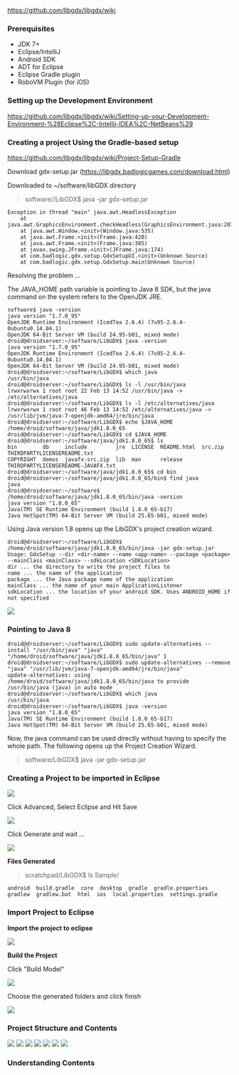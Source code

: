 https://github.com/libgdx/libgdx/wiki

### Prerequisites

* JDK 7+
* Eclipse/IntelliJ
* Android SDK
* ADT for Eclipse
* Eclipse Gradle plugin
* RoboVM Plugin (for iOS)

### Setting up the Development Environment

https://github.com/libgdx/libgdx/wiki/Setting-up-your-Development-Environment-%28Eclipse%2C-Intellij-IDEA%2C-NetBeans%29

### Creating a project Using the Gradle-based setup

https://github.com/libgdx/libgdx/wiki/Project-Setup-Gradle

Download gdx-setup.jar (https://libgdx.badlogicgames.com/download.html)

Downloaded to ~/software/libGDX directory

> software//LibGDX$ java -jar gdx-setup.jar

    Exception in thread "main" java.awt.HeadlessException
    	at java.awt.GraphicsEnvironment.checkHeadless(GraphicsEnvironment.java:207)
    	at java.awt.Window.<init>(Window.java:535)
    	at java.awt.Frame.<init>(Frame.java:420)
    	at java.awt.Frame.<init>(Frame.java:385)
    	at javax.swing.JFrame.<init>(JFrame.java:174)
    	at com.badlogic.gdx.setup.GdxSetupUI.<init>(Unknown Source)
    	at com.badlogic.gdx.setup.GdxSetup.main(Unknown Source)

Resolving the problem ... 

The JAVA_HOME path variable is pointing to Java 8 SDK, but the java command on the system refers to the OpenJDK JRE.

    software$ java -version 
    java version "1.7.0_95"
    OpenJDK Runtime Environment (IcedTea 2.6.4) (7u95-2.6.4-0ubuntu0.14.04.1)
    OpenJDK 64-Bit Server VM (build 24.95-b01, mixed mode)
    droid@droidserver:~/software/LibGDX$ java -version 
    java version "1.7.0_95"
    OpenJDK Runtime Environment (IcedTea 2.6.4) (7u95-2.6.4-0ubuntu0.14.04.1)
    OpenJDK 64-Bit Server VM (build 24.95-b01, mixed mode)
    droid@droidserver:~/software/LibGDX$ which java
    /usr/bin/java
    droid@droidserver:~/software/LibGDX$ ls -l /usr/bin/java
    lrwxrwxrwx 1 root root 22 Feb 13 14:52 /usr/bin/java -> /etc/alternatives/java
    droid@droidserver:~/software/LibGDX$ ls -l /etc/alternatives/java
    lrwxrwxrwx 1 root root 46 Feb 13 14:52 /etc/alternatives/java -> /usr/lib/jvm/java-7-openjdk-amd64/jre/bin/java
    droid@droidserver:~/software/LibGDX$ echo $JAVA_HOME
    /home/droid/software/java/jdk1.8.0_65
    droid@droidserver:~/software/LibGDX$ cd $JAVA_HOME
    droid@droidserver:~/software/java/jdk1.8.0_65$ ls
    bin        db     include         jre  LICENSE  README.html  src.zip                             THIRDPARTYLICENSEREADME.txt
    COPYRIGHT  demos  javafx-src.zip  lib  man      release      THIRDPARTYLICENSEREADME-JAVAFX.txt
    droid@droidserver:~/software/java/jdk1.8.0_65$ cd bin
    droid@droidserver:~/software/java/jdk1.8.0_65/bin$ find java
    java
    droid@droidserver:~/software$ /home/droid/software/java/jdk1.8.0_65/bin/java -version
    java version "1.8.0_65"
    Java(TM) SE Runtime Environment (build 1.8.0_65-b17)
    Java HotSpot(TM) 64-Bit Server VM (build 25.65-b01, mixed mode)

Using Java version 1.8 opens up the LibGDX's project creation wizard.

    droid@droidserver:~/software/LibGDX$ /home/droid/software/java/jdk1.8.0_65/bin/java -jar gdx-setup.jar 
    Usage: GdxSetup --dir <dir-name> --name <app-name> --package <package> --mainClass <mainClass> --sdkLocation <SDKLocation>
    dir ... the directory to write the project files to
    name ... the name of the application
    package ... the Java package name of the application
    mainClass ... the name of your main ApplicationListener
    sdkLocation ... the location of your android SDK. Uses ANDROID_HOME if not specified

<img src="_misc/libGDX%20project%20creation%20UI.png"/>

### Pointing to Java 8

    droid@droidserver:~/software/LibGDX$ sudo update-alternatives --install "/usr/bin/java" "java" "/home/droid/software/java/jdk1.8.0_65/bin/java" 1
    droid@droidserver:~/software/LibGDX$ sudo update-alternatives --remove "java" "/usr/lib/jvm/java-7-openjdk-amd64/jre/bin/java"
    update-alternatives: using /home/droid/software/java/jdk1.8.0_65/bin/java to provide /usr/bin/java (java) in auto mode
    droid@droidserver:~/software/LibGDX$ which java
    /usr/bin/java
    droid@droidserver:~/software/LibGDX$ java -version
    java version "1.8.0_65"
    Java(TM) SE Runtime Environment (build 1.8.0_65-b17)
    Java HotSpot(TM) 64-Bit Server VM (build 25.65-b01, mixed mode)

Now, the java command can be used directly without having to specify the whole path. The following opens up the Project Creation Wizard.

> software/LibGDX$ java -jar gdx-setup.jar 

### Creating a Project to be imported in Eclipse

<img src="_misc/Create%20a%20sample%20project.png"/>

Click Advanced, Select Eclipse and Hit Save

<img src="_misc/Select%20Eclipse.png"/>

Click Generate and wait ...

<img src="_misc/After%20Project%20Creation.png"/>

<b> Files Generated </b>

> scratchpad/LibGDX$ ls Sample/

    android  build.gradle  core  desktop  gradle  gradle.properties  gradlew  gradlew.bat  html  ios  local.properties  settings.gradle

### Import Project to Eclipse

<b> Import the project to eclipse </b>

<img src="_misc/Import%20a%20Gradle%20Project.png"/>

<b> Build the Project </b>

Click "Build Model"

<img src="_misc/Build%20Model.png"/>

Choose the generated folders and click finish

<img src="_misc/After%20Project%20is%20Built.png"/>

### Project Structure and Contents

<img src="_misc/Project%20Structure.png"/>

<img src="_misc/Project%20structure%20-%20android.png"/>

<img src="_misc/Project%20Structure%20-%20Core.png"/>

<img src="_misc/Project%20Structure%20-%20Desktop.png"/>

<img src="_misc/Project%20Structure%20-%20Html.png"/>

<img src="_misc/Project%20Structure%20-%20iOS.png"/>

<img src="_misc/Project%20Structure%20-%20Sample.png"/>

### Understanding Contents

